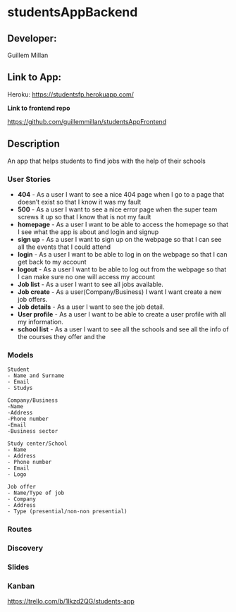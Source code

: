 # studentsAppBackend
## Developer:

Guillem Millan

## Link to App:

Heroku: https://studentsfp.herokuapp.com/

**Link to frontend repo**

https://github.com/guillemmillan/studentsAppFrontend

## Description 

An app that helps students to find jobs with the help of their schools


### User Stories

- **404** - As a user I want to see a nice 404 page when I go to a page that doesn’t exist so that I know it was my fault 
- **500** - As a user I want to see a nice error page when the super team screws it up so that I know that is not my fault
- **homepage** - As a user I want to be able to access the homepage so that I see what the app is about and login and signup
- **sign up** - As a user I want to sign up on the webpage so that I can see all the events that I could attend
- **login** - As a user I want to be able to log in on the webpage so that I can get back to my account
- **logout** - As a user I want to be able to log out from the webpage so that I can make sure no one will access my account
- **Job list** - As a user I want to see all jobs available.
- **Job create** - As a user(Company/Business) I want I want create a new job offers.
- **Job details** - As a user I want to see the job detail.
- **User profile** - As a user I want to be able to create a user profile with all my information.
- **school list** - As a user I want to see all the schools and see all the info of the courses they offer and the 


### Models

```
Student 
- Name and Surname
- Email 
- Studys 
```

```
Company/Business
-Name
-Address
-Phone number
-Email
-Business sector
```

```
Study center/School
- Name 
- Address
- Phone number
- Email
- Logo
```

```
Job offer
- Name/Type of job
- Company
- Address
- Type (presential/non-non presential)

```
### Routes

### Discovery

### Slides

### Kanban

https://trello.com/b/1Ikzd2QG/students-app